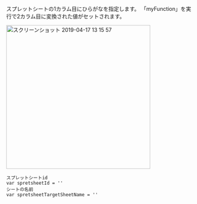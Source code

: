 スプレットシートの1カラム目にひらがなを指定します。
「myFunction」を実行で2カラム目に変換された値がセットされます。

<img width="382" alt="スクリーンショット 2019-04-17 13 15 57" src="https://user-images.githubusercontent.com/38547824/56260839-baeedd00-6113-11e9-9ef9-64e598c17267.png">

```
スプレットシートid
var spretsheetId = ''
シートの名前
var spretsheetTargetSheetName = ''
```
